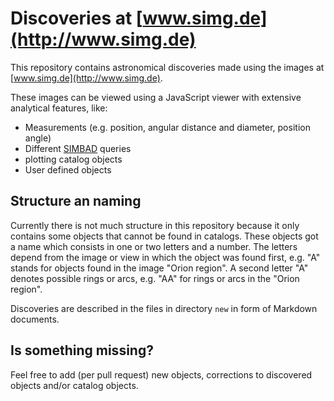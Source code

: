 # Discoveries at [www.simg.de](http://www.simg.de)

This repository contains astronomical discoveries made using the images at
[www.simg.de](http://www.simg.de).

These images can be viewed using a JavaScript viewer with extensive analytical
features, like:

  * Measurements (e.g. position, angular distance and diameter, position angle)
  * Different [SIMBAD](http://simbad.u-strasbg.fr/simbad/) queries 
  * plotting catalog objects
  * User defined objects


## Structure an naming

Currently there is not much structure in this repository because it only
contains some objects that cannot be found in catalogs. These objects got a name
which consists in one or two letters and a number. The letters depend from the
image or view in which the object was found first, e.g. "A" stands for objects
found in the image "Orion region". A second letter "A" denotes possible rings or
arcs, e.g. "AA" for rings or arcs in the "Orion region".

Discoveries are described in the files in directory `new` in form of Markdown
documents.


## Is something missing?

Feel free to add (per pull request) new objects, corrections to discovered
objects and/or catalog objects.
